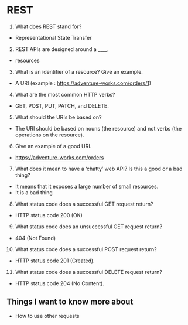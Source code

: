 # REST 

1. What does REST stand for?
- Representational State Transfer

2. REST APIs are designed around a ____.
- resources

3. What is an identifier of a resource? Give an example.
- A URI (example : https://adventure-works.com/orders/1)

4. What are the most common HTTP verbs?
- GET, POST, PUT, PATCH, and DELETE.

5. What should the URIs be based on?
- The URI should be based on nouns (the resource) and not verbs (the operations on the resource).

6. Give an example of a good URI.
- https://adventure-works.com/orders 

7. What does it mean to have a ‘chatty’ web API? Is this a good or a bad thing?
- It means that it exposes a large number of small resources.
- It is a bad thing 

8. What status code does a successful GET request return?
- HTTP status code 200 (OK) 

9. What status code does an unsuccessful GET request return?
- 404 (Not Found)

10. What status code does a successful POST request return?
- HTTP status code 201 (Created). 

11. What status code does a successful DELETE request return?
- HTTP status code 204 (No Content).

## Things I want to know more about
- How to use other requests